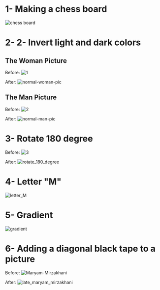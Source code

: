# 1- Making a chess board

![chess board](chess_board.jpg)

# 2- 2- Invert light and dark colors

## The Woman Picture
Before:
![1](1.jpg)

After:
![normal-woman-pic](normal-woman-pic.jpg)

## The Man Picture
Before:
![2](2.jpg)

After:
![normal-man-pic](normal-man-pic.jpg)

# 3- Rotate 180 degree
Before:
![3](3.jpg)

After:
![rotate_180_degree](rotate_180_degree.jpg)


# 4- Letter "M"
![letter_M](letter_M.jpg)

# 5- Gradient

![gradient](gradient.jpg)

# 6- Adding a diagonal black tape to a picture

Before:
![Maryam-Mirzakhani](Maryam-Mirzakhani.jpg)


After:
![late_maryam_mirzakhani](late_maryam_mirzakhani.jpg)
